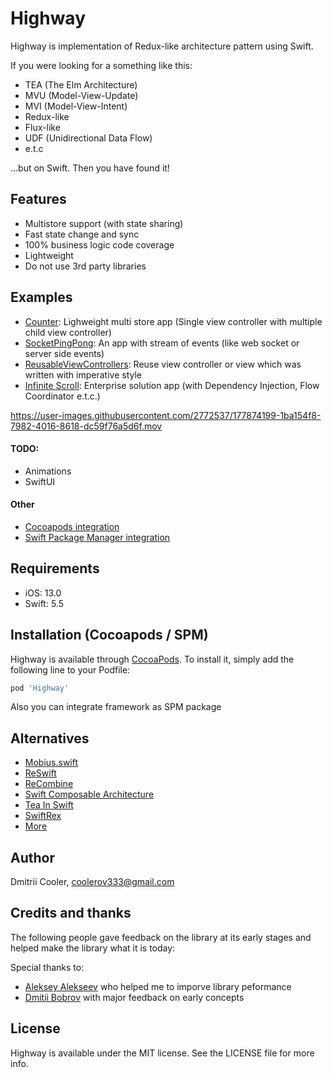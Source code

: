 # Highway

Highway is implementation of Redux-like architecture pattern using Swift.

If you were looking for a something like this: 
- TEA (The Elm Architecture)
- MVU (Model-View-Update)
- MVI (Model-View-Intent)
- Redux-like
- Flux-like
- UDF (Unidirectional Data Flow)
- e.t.c

...but on Swift. Then you have found it!

## Features

- Multistore support (with state sharing)
- Fast state change and sync
- 100% business logic code coverage
- Lightweight
- Do not use 3rd party libraries

## Examples

- [Counter](https://github.com/cooler333/Highway/tree/main/Examples/Counter): Lighweight multi store app (Single view controller with multiple child view controller)
- [SocketPingPong](https://github.com/cooler333/Highway/tree/main/Examples/SocketPingPong): An app with stream of events (like web socket or server side events)
- [ReusableViewControllers](https://github.com/cooler333/Highway/tree/main/Examples/ReusableViewControllers): Reuse view controller or view which was written with imperative style
- [Infinite Scroll](https://github.com/cooler333/Highway/tree/main/Examples/InfiniteScroll): Enterprise solution app (with Dependency Injection, Flow Coordinator e.t.c.)

https://user-images.githubusercontent.com/2772537/177874199-1ba154f8-7982-4016-8618-dc59f76a5d6f.mov

#### TODO:
- Animations
- SwiftUI

#### Other
- [Cocoapods integration](https://github.com/cooler333/Highway/tree/main/Examples/PodExample)
- [Swift Package Manager integration](https://github.com/cooler333/Highway/tree/main/Examples/SPMExample)

## Requirements

- iOS: 13.0
- Swift: 5.5

## Installation (Cocoapods / SPM)

Highway is available through [CocoaPods](https://cocoapods.org). To install
it, simply add the following line to your Podfile:

```ruby
pod 'Highway'
```

Also you can integrate framework as SPM package

## Alternatives
- [Mobius.swift](https://github.com/spotify/Mobius.swift)
- [ReSwift](https://github.com/ReSwift/ReSwift)
- [ReCombine](https://github.com/ReCombine/ReCombine)
- [Swift Composable Architecture](https://github.com/pointfreeco/swift-composable-architecture)
- [Tea In Swift](https://github.com/chriseidhof/tea-in-swift)
- [SwiftRex](https://github.com/SwiftRex/SwiftRex)
- [More](https://github.com/onmyway133/awesome-ios-architecture#unidirectional-data-flow)

## Author

Dmitrii Cooler, coolerov333@gmail.com

## Credits and thanks

The following people gave feedback on the library at its early stages and helped make the library what it is today:

Special thanks to:

- [Aleksey Alekseev](https://github.com/joyalex) who helped me to imporve library peformance
- [Dmitii Bobrov](https://github.com/dimabobrov) with major feedback on early concepts 

## License

Highway is available under the MIT license. See the LICENSE file for more info.
